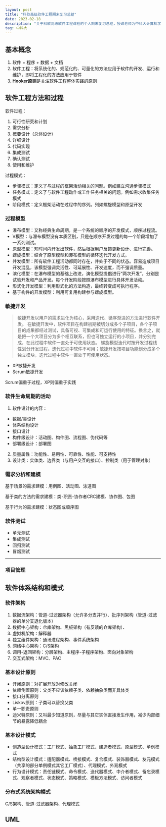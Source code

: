 ```yaml
---
layout: post
title: "科软高级软件工程期末复习总结"
date: 2023-02-18 
description: "关于科软高级软件工程课程的个人期末复习总结，授课老师为中科大计算机学院李京老师"
tag: 中科大
---   
```



## 基本概念

1. 软件 = 程序 + 数据 + 文档
2. 软件工程：将系统化的、规范化的、可量化的方法应用于软件的开发、运行和维护，即将工程化的方法应用于软件
3. **Hooker原则**是关注软件工程整体实践的原则




## 软件工程方法和过程
软件过程：
1. 可行性研究和计划
2. 需求分析
3. 概要设计（总体设计）
4. 详细设计
5. 代码实现
6. 集成测试
7. 确认测试
8. 使用和维护

过程模式：
* 步骤模式：定义了与过程的框架活动相关的问题。例如建立沟通步骤模式
* 任务模式：定义了与软件工程动作或工作任务相关的问题。例如需求收集任务模式
* 阶段模式：定义框架活动在过程中的序列。列如螺旋模型和原型开发


### 过程模型
* 瀑布模型：又称经典生命周期，是一个系统的顺序的开发模式，顺序过程流。
* V模型：与瀑布模型没有本质区别，只是在顺序开发过程的每一个阶段增加了一系列测试。
* 原型模型：短时间内开发出软件，然后根据用户反馈更新设计、进行完善。
* 螺旋模型：结合了原型模型和瀑布模型的循环迭代开发方式。
* 并发模型：所有软件工程活动都同时存在，并处于不同的状态。容易造成项目开发混乱，该模型强调灵活性、可延展性、开发速度，而不强调质量。
* 演化模型：在瀑布模型的基础上改进，演化模型提倡进行“两次开发”，分别是试验开发和产品开发。每个开发阶段按照瀑布模型进行具体开发活动。
* 形式化开发模型：利用形式化的方法构造，最终转变成可执行程序。
* 基于构件的开发模型：利用可复用构建参与螺旋模型。

### 敏捷开发
> 敏捷开发以用户的需求进化为核心，采用迭代、循序渐进的方法进行软件开发。
> 在敏捷开发中，软件项目在构建初期被切分成多个子项目，各个子项目的成果都经过测试，具备可视、可集成和可运行使用的特征。换言之，就是把一个大项目分为多个相互联系，但也可独立运行的小项目，并分别完成，在此过程中软件一直处于可使用状态。
> 螺旋模型迭代时按开发过程线性划分开发过程，迭代过程中软件不可用；敏捷开发按项目功能划分成多个独立模块，迭代过程中软件一直处于可使用状态。
>

* XP敏捷开发
* Scrum敏捷开发

Scrum偏重于过程，XP则偏重于实践

### 软件生命周期的活动

1. 软件设计的内容：
* 数据/类设计
* 体系结构设计
* 接口设计
* 构件级设计：活动图、构件图、流程图、伪代码等
* 部署级设计：部署图

2. 质量属性：功能性、易用性、可靠性、性能、可支持性
3. 设计类：实体类、边界类（与用户交互的接口）、控制类（用于管理对象）

### 需求分析和建模
<!-- 需求分析：用例图、基于场景的用例获取的活动图、类图、状态图 -->

基于场景的需求建模：用例图、活动图、泳道图

基于类的方法的需求建模：类-职责-协作者CRC建模、协作图、包图

基于行为的需求建模：状态图或顺序图

### 软件测试
* 单元测试
* 集成测试
* 回归测试
* 冒烟测试
---

### 项目管理





## 软件体系结构和模式

### 软件架构
1. 数据流架构：管道-过滤器架构（允许多分支并行）、批序列架构（管道-过滤器的单分支退化版本）
2. 数据中心架构：仓库架构、黑板架构（有反馈的仓库架构）、
3. 虚拟机架构：解释器
4. 独立组件架构：通讯进程架构、事件系统架构
5. 网络中心架构：C/S架构
6. 调用-返回架构：分层架构、主程序-子程序架构、面向对象架构
7. 交互式架构：MVC、PAC

### 基本设计原则
* 开闭原则：对扩展开放对修改关闭
* 依赖倒置原则：父类不应该依赖子类、依赖抽象类而非具体类
* 接口分离原则
* Liskov原则：子类可以替换父类
* 单一职责原则
* 迪米特原则：又叫最少知道原则，尽量与其它实体直接发生作用，减少内部细节的暴露降低耦合

### 基本设计模式
* 创造型设计模式：工厂模式、抽象工厂模式、建造者模式、原型模式、单例模式
* 结构型设计模式：适配器模式、桥接模式、复合模式、装饰器模式、友元模式（共享的部分单例模式其它工厂模式）、代理模式、外观模式
* 行为设计模式：责任链模式、命令模式、迭代器模式、中介者模式、备忘录模式、观察者模式、状态模式、策略模式、模板方法模式、访问者模式

### 分布式系统架构模式
C/S架构、管道-过滤器架构、代理模式

## UML
   



